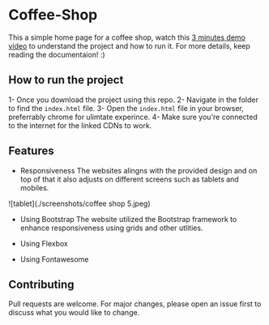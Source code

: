 # Coffee-Shop

This a simple home page for a coffee shop, watch this [3 minutes demo video](https://www.loom.com/share/26c4513a4f1b4b96b66a34af78f29605) to understand the project and how to run it. For more details, keep reading the documentaion! :) 


## How to run the project

1- Once you download the project using this repo.
2- Navigate in the folder to find the `index.html` file.
3- Open the `index.html` file in your browser, preferrably chrome for ulimtate experince. 
4- Make sure you're connected to the internet for the linked CDNs to work. 


## Features 

- Responsiveness
The websites alingns with the provided design and on top of that it also adjusts on different screens such as tablets and mobiles. 

![tablet](./screenshots/coffee shop 5.jpeg)

- Using Bootstrap 
The website utilized the Bootstrap framework to enhance responsiveness using grids and other utlities.  

- Using Flexbox 


- Using Fontawesome 



## Contributing
Pull requests are welcome. For major changes, please open an issue first to discuss what you would like to change.
